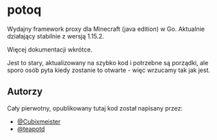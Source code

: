potoq
=======

Wydajny framework proxy dla Minecraft (java edition) w Go.
Aktualnie działający stabilnie z wersją 1.15.2.

Więcej dokumentacji wkrótce.

Jest to stary, aktualizowany na szybko kod i potrzebne są porządki, ale sporo osób pyta kiedy zostanie to otwarte - więc wrzucamy tak jak jest.

Autorzy
---

Cały pierwotny, opublikowany tutaj kod został napisany przez:

* [@Cubixmeister]( https://github.com/Cubixmeister )
* [@teapotd]( https://github.com/teapotd )
